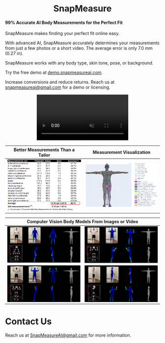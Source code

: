 <h1 align="center"><strong>SnapMeasure</strong></h1>
<h4><strong>99% Accurate AI Body Measurements for the Perfect Fit</strong></h3>

SnapMeasure makes finding your perfect fit online easy.

With advanced AI, SnapMeasure accurately determines your measurements from just a few photos or a short video. The average error is only 7.0 mm (0.27 in).

SnapMeasure works with any body type, skin tone, pose, or background.

Try the free demo at <a href="https://demo.snapmeasureai.com.">demo.snapmeasureai.com</a>.

Increase conversions and reduce returns. Reach us at snapmeasureai@gmail.com for a demo or licensing.

<div align="center">
  <video src="https://github.com/snapmeasureai/website/assets/143150368/e9532fb2-f40f-4ae9-8e83-700a6c8959be" controls="controls" muted="muted" playsinline="playsinline" style="clip-path: inset(1px 1px);"/>
</div>

| Better Measurements Than a Tailor             |  Measurement Visualization |
:-------------------------:|:-------------------------:
![](https://github.com/snapmeasureai/website/blob/main/img/Measurements.png)  |  ![](https://github.com/snapmeasureai/website/blob/main/img/Measurement_visualization.PNG)

<table>
    <thead>
        <tr>
            <th colspan="2">Computer Vision Body Models From Images or Video</th>
        </tr>
    </thead>
    <tbody>
        <tr>
            <td><img src="https://github.com/snapmeasureai/website/blob/main/img/IMG_0641_point_est.png" /></td>
            <td><img src="https://github.com/snapmeasureai/website/blob/main/img/IMG_0642_point_est.png" /></td>
        </tr>
        <tr>
            <td><img src="https://github.com/snapmeasureai/website/blob/main/img/IMG_0645_point_est.png" /></td>
            <td><img src="https://github.com/snapmeasureai/website/blob/main/img/IMG_0643_point_est.png" /></td>
        </tr>
    </tbody>
</table>

# Contact Us

Reach us at SnapMeasureAI@gmail.com for more information.
